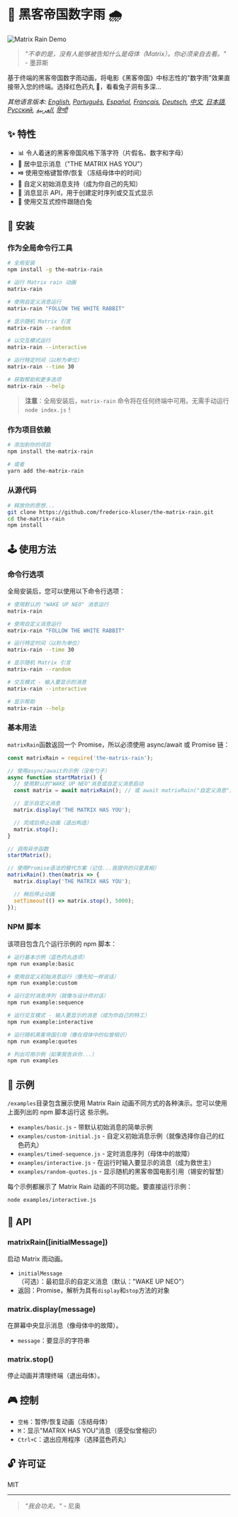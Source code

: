 # 🧠 黑客帝国数字雨 🌧️

![Matrix Rain Demo](../demo.gif)

> _"不幸的是，没有人能够被告知什么是母体（Matrix）。你必须亲自去看。"_ - 墨菲斯

基于终端的黑客帝国数字雨动画，将电影《黑客帝国》中标志性的"数字雨"效果直接带入您的终端。选择红色药丸
💊，看看兔子洞有多深...

_其他语言版本: [English](README.en.md), [Português](README.pt-br.md), [Español](README.es.md),
[Français](README.fr.md), [Deutsch](README.de.md), [中文](README.zh.md), [日本語](README.ja.md),
[Русский](README.ru.md), [العربية](README.ar.md), [हिन्दी](README.hi.md)_

## ✨ 特性

- 📊 令人着迷的黑客帝国风格下落字符（片假名、数字和字母）
- 💬 居中显示消息（"THE MATRIX HAS YOU"）
- ⏯️ 使用空格键暂停/恢复（冻结母体中的时间）
- 📝 自定义初始消息支持（成为你自己的先知）
- 🔄 消息显示 API，用于创建定时序列或交互式显示
- 🐇 使用交互式控件跟随白兔

## 💾 安装

### 作为全局命令行工具

```bash
# 全局安装
npm install -g the-matrix-rain

# 运行 Matrix rain 动画
matrix-rain

# 使用自定义消息运行
matrix-rain "FOLLOW THE WHITE RABBIT"

# 显示随机 Matrix 引言
matrix-rain --random

# 以交互模式运行
matrix-rain --interactive

# 运行特定时间（以秒为单位）
matrix-rain --time 30

# 获取帮助和更多选项
matrix-rain --help
```

> **注意**：全局安装后，`matrix-rain` 命令将在任何终端中可用。无需手动运行 `node index.js`！

### 作为项目依赖

```bash
# 添加到你的项目
npm install the-matrix-rain

# 或者
yarn add the-matrix-rain
```

### 从源代码

```bash
# 释放你的思想...
git clone https://github.com/frederico-kluser/the-matrix-rain.git
cd the-matrix-rain
npm install
```

## 🕹️ 使用方法

### 命令行选项

全局安装后，您可以使用以下命令行选项：

```bash
# 使用默认的 "WAKE UP NEO" 消息运行
matrix-rain

# 使用自定义消息运行
matrix-rain "FOLLOW THE WHITE RABBIT"

# 运行特定时间（以秒为单位）
matrix-rain --time 30

# 显示随机 Matrix 引言
matrix-rain --random

# 交互模式 - 输入要显示的消息
matrix-rain --interactive

# 显示帮助
matrix-rain --help
```

### 基本用法

`matrixRain`函数返回一个 Promise，所以必须使用 async/await 或 Promise 链：

```javascript
const matrixRain = require('the-matrix-rain');

// 使用async/await的示例（没有勺子）
async function startMatrix() {
  // 使用默认的"WAKE UP NEO"消息或自定义消息启动
  const matrix = await matrixRain(); // 或 await matrixRain("自定义消息");

  // 显示自定义消息
  matrix.display('THE MATRIX HAS YOU');

  // 完成后停止动画（退出构造）
  matrix.stop();
}

// 调用异步函数
startMatrix();

// 使用Promise语法的替代方案（记住...我提供的只是真相）
matrixRain().then(matrix => {
  matrix.display('THE MATRIX HAS YOU');

  // 稍后停止动画
  setTimeout(() => matrix.stop(), 5000);
});
```

### NPM 脚本

该项目包含几个运行示例的 npm 脚本：

```bash
# 运行基本示例（蓝色药丸选项）
npm run example:basic

# 使用自定义初始消息运行（像先知一样说话）
npm run example:custom

# 运行定时消息序列（就像与设计师对话）
npm run example:sequence

# 运行交互模式 - 输入要显示的消息（成为你自己的特工）
npm run example:interactive

# 运行随机黑客帝国引用（像在母体中的似曾相识）
npm run example:quotes

# 列出可用示例（如果我告诉你...）
npm run examples
```

## 🧪 示例

`/examples`目录包含展示使用 Matrix Rain 动画不同方式的各种演示。您可以使用上面列出的 npm 脚本运行这
些示例。

- `examples/basic.js` - 带默认初始消息的简单示例
- `examples/custom-initial.js` - 自定义初始消息示例（就像选择你自己的红色药丸）
- `examples/timed-sequence.js` - 定时消息序列（母体中的故障）
- `examples/interactive.js` - 在运行时输入要显示的消息（成为救世主）
- `examples/random-quotes.js` - 显示随机的黑客帝国电影引用（锡安的智慧）

每个示例都展示了 Matrix Rain 动画的不同功能。要直接运行示例：

```bash
node examples/interactive.js
```

## 🔌 API

### matrixRain([initialMessage])

启动 Matrix 雨动画。

- `initialMessage`（可选）：最初显示的自定义消息（默认："WAKE UP NEO"）
- 返回：Promise，解析为具有`display`和`stop`方法的对象

### matrix.display(message)

在屏幕中央显示消息（像母体中的故障）。

- `message`：要显示的字符串

### matrix.stop()

停止动画并清理终端（退出母体）。

## 🎮 控制

- `空格`：暂停/恢复动画（冻结母体）
- `M`：显示"MATRIX HAS YOU"消息（感受似曾相识）
- `Ctrl+C`：退出应用程序（选择蓝色药丸）

## 🔓 许可证

MIT

---

> _"我会功夫。"_ - 尼奥
